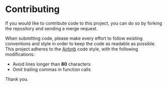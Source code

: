 # Contributing

If you would like to contribute code to this project, you can do so by forking
the repository and sending a merge request.

When submitting code, please make every effort to follow existing conventions
and style in order to keep the code as readable as possible. This project
adheres to the [Airbnb](https://github.com/airbnb/javascript) code style, with
the following modifications:

* Avoid lines longer than **80** characters
* Omit trailing commas in function calls

Thank you.
